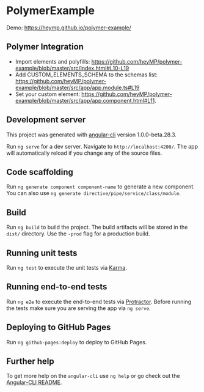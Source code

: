 # PolymerExample

Demo: https://heymp.github.io/polymer-example/

## Polymer Integration

- Import elements and polyfills: https://github.com/heyMP/polymer-example/blob/master/src/index.html#L10-L19
- Add CUSTOM_ELEMENTS_SCHEMA to the schemas list: https://github.com/heyMP/polymer-example/blob/master/src/app/app.module.ts#L19
- Set your custom element: https://github.com/heyMP/polymer-example/blob/master/src/app/app.component.html#L11.

## Development server

This project was generated with [angular-cli](https://github.com/angular/angular-cli) version 1.0.0-beta.28.3.

Run `ng serve` for a dev server. Navigate to `http://localhost:4200/`. The app will automatically reload if you change any of the source files.

## Code scaffolding

Run `ng generate component component-name` to generate a new component. You can also use `ng generate directive/pipe/service/class/module`.

## Build

Run `ng build` to build the project. The build artifacts will be stored in the `dist/` directory. Use the `-prod` flag for a production build.

## Running unit tests

Run `ng test` to execute the unit tests via [Karma](https://karma-runner.github.io).

## Running end-to-end tests

Run `ng e2e` to execute the end-to-end tests via [Protractor](http://www.protractortest.org/).
Before running the tests make sure you are serving the app via `ng serve`.

## Deploying to GitHub Pages

Run `ng github-pages:deploy` to deploy to GitHub Pages.

## Further help

To get more help on the `angular-cli` use `ng help` or go check out the [Angular-CLI README](https://github.com/angular/angular-cli/blob/master/README.md).
